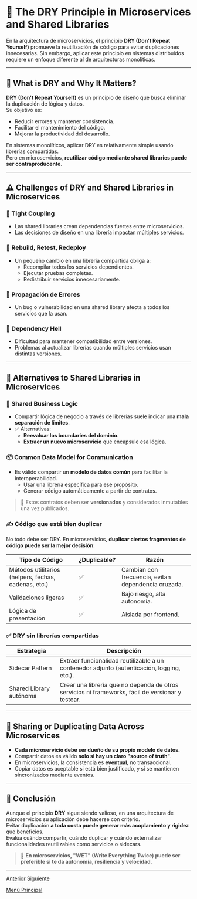 # 🧬 The DRY Principle in Microservices and Shared Libraries

En la arquitectura de microservicios, el principio **DRY (Don't Repeat Yourself)** promueve la reutilización de código para evitar duplicaciones innecesarias. Sin embargo, aplicar este principio en sistemas distribuidos requiere un enfoque diferente al de arquitecturas monolíticas.

---

## 📌 What is DRY and Why It Matters?

**DRY (Don't Repeat Yourself)** es un principio de diseño que busca eliminar la duplicación de lógica y datos.  
Su objetivo es:

- Reducir errores y mantener consistencia.
- Facilitar el mantenimiento del código.
- Mejorar la productividad del desarrollo.

En sistemas monolíticos, aplicar DRY es relativamente simple usando librerías compartidas.  
Pero en microservicios, **reutilizar código mediante shared libraries puede ser contraproducente**.

---

## ⚠️ Challenges of DRY and Shared Libraries in Microservices

### 🔗 Tight Coupling
- Las shared libraries crean dependencias fuertes entre microservicios.
- Las decisiones de diseño en una librería impactan múltiples servicios.

### 🔄 Rebuild, Retest, Redeploy
- Un pequeño cambio en una librería compartida obliga a:
  - Recompilar todos los servicios dependientes.
  - Ejecutar pruebas completas.
  - Redistribuir servicios innecesariamente.

### 🐛 Propagación de Errores
- Un bug o vulnerabilidad en una shared library afecta a todos los servicios que la usan.

### 🧩 Dependency Hell
- Dificultad para mantener compatibilidad entre versiones.
- Problemas al actualizar librerías cuando múltiples servicios usan distintas versiones.

---

## 🔄 Alternatives to Shared Libraries in Microservices

### 🚫 Shared Business Logic
- Compartir lógica de negocio a través de librerías suele indicar una **mala separación de límites**.
- ✅ Alternativas:
  - **Reevaluar los boundaries del dominio**.
  - **Extraer un nuevo microservicio** que encapsule esa lógica.

### 📦 Common Data Model for Communication

- Es válido compartir un **modelo de datos común** para facilitar la interoperabilidad.
  - Usar una librería específica para ese propósito.
  - Generar código automáticamente a partir de contratos.

> 🔐 Estos contratos deben ser **versionados** y considerados inmutables una vez publicados.

### ✍️ Código que está bien duplicar

No todo debe ser DRY. En microservicios, **duplicar ciertos fragmentos de código puede ser la mejor decisión**:

| Tipo de Código | ¿Duplicable? | Razón |
|----------------|---------------|--------|
| Métodos utilitarios (helpers, fechas, cadenas, etc.) | ✅ | Cambian con frecuencia, evitan dependencia cruzada. |
| Validaciones ligeras | ✅ | Bajo riesgo, alta autonomía. |
| Lógica de presentación | ✅ | Aislada por frontend. |

### ✅ DRY sin librerías compartidas

| Estrategia           | Descripción |
|----------------------|-------------|
| Sidecar Pattern      | Extraer funcionalidad reutilizable a un contenedor adjunto (autenticación, logging, etc.). |
| Shared Library autónoma | Crear una librería que no dependa de otros servicios ni frameworks, fácil de versionar y testear. |

---

## 🔁 Sharing or Duplicating Data Across Microservices

- **Cada microservicio debe ser dueño de su propio modelo de datos.**
- Compartir datos es válido **solo si hay un claro "source of truth"**.
- En microservicios, la consistencia es **eventual**, no transaccional.
- Copiar datos es aceptable si está bien justificado, y si se mantienen sincronizados mediante eventos.

---

## 🧠 Conclusión

Aunque el principio **DRY** sigue siendo valioso, en una arquitectura de microservicios su aplicación debe hacerse con criterio.  
Evitar duplicación **a toda costa puede generar más acoplamiento y rigidez** que beneficios.  
Evalúa cuándo compartir, cuándo duplicar y cuándo externalizar funcionalidades reutilizables como servicios o sidecars.

> 🔧 **En microservicios, "WET" (Write Everything Twice) puede ser preferible si te da autonomía, resiliencia y velocidad.**

---

[Anterior](https://github.com/wilfredoha/microservices-event_driven-architecture/blob/main/02_Microservices_Principles/01_databases_microservices.md)   [Siguiente](https://github.com/wilfredoha/microservices-event_driven-architecture/blob/main/02_Microservices_Principles/03_structured_autonomy.md)

[Menú Principal](https://github.com/wilfredoha/microservices-event_driven-architecture)